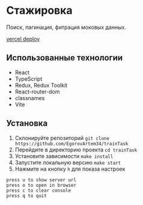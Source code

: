# Стажировка

Поиск, пагинация, фитрация моковых данных.

[vercel deploy](https://train-task.vercel.app/)

## Использованные технологии

- React
- TypeScript
- Redux, Redux Toolkit
- React-router-dom
- classnames
- Vite

## Установка

1. Склонируйте репозиторий `git clone https://github.com/EgorovArtem34/trainTask`
2. Перейдите в директорию проекта `cd trainTask`
3. Установите зависимости `make install`
4. Запустите локальную версию `make start`
5. Нажмите на кнопку `h` для показа настроек

```press r to restart the server
press u to show server url
press o to open in browser
press c to clear console
press q to quit
```
